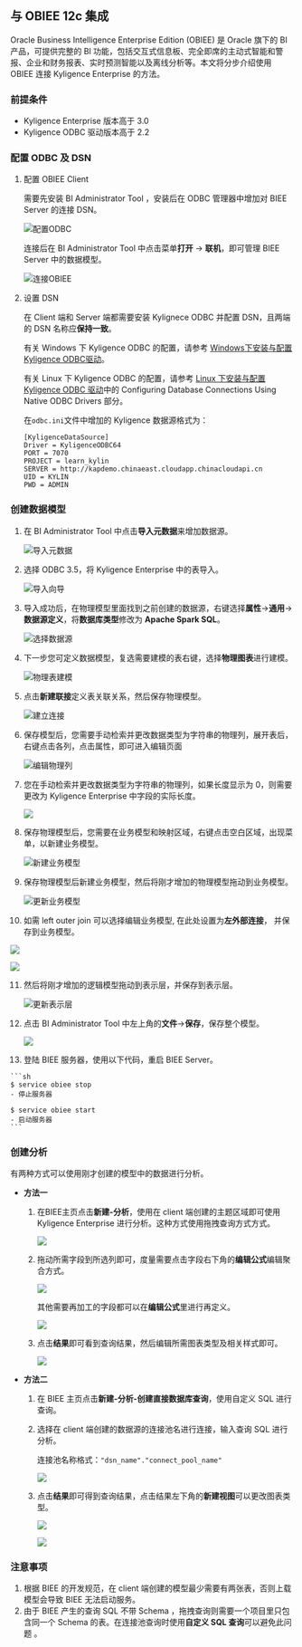 ## 与 OBIEE 12c 集成

Oracle Business Intelligence Enterprise Edition (OBIEE) 是 Oracle 旗下的 BI 产品，可提供完整的 BI 功能，包括交互式信息板、完全即席的主动式智能和警报、企业和财务报表、实时预测智能以及离线分析等。本文将分步介绍使用 OBIEE 连接 Kyligence Enterprise 的方法。

### 前提条件
- Kyligence Enterprise 版本高于 3.0
- Kyligence ODBC 驱动版本高于 2.2

### 配置 ODBC 及 DSN

1. 配置 OBIEE Client

   需要先安装 BI Administrator Tool ，安装后在 ODBC 管理器中增加对 BIEE Server 的连接 DSN。

   ![配置ODBC](../../images/OBIEE12/00.png)

   连接后在 BI Administrator Tool 中点击菜单**打开** -> **联机**，即可管理 BIEE Server 中的数据模型。

   ![连接OBIEE](../../images/OBIEE12/001.png)

2. 设置 DSN

   在 Client 端和 Server 端都需要安装 Kylignece ODBC 并配置 DSN，且两端的 DSN 名称应**保持一致**。

   有关 Windows 下 Kyligence ODBC 的配置，请参考 [Windows下安装与配置Kyligence ODBC驱动](../../driver/odbc/win_odbc.cn.md)。

   有关 Linux 下 Kyligence ODBC 的配置，请参考 [Linux 下安装与配置 Kyligence ODBC 驱动](https://docs.oracle.com/middleware/12212/biee/BIEMG/GUID-CCDD9782-BC2A-497A-8ED0-AECA2ECFB3AE.htm#config_native_dbs)中的 Configuring Database Connections Using Native ODBC Drivers 部分。

   在`odbc.ini`文件中增加的 Kyligence 数据源格式为：

   ```
   [KyligenceDataSource]
   Driver = KyligenceODBC64
   PORT = 7070
   PROJECT = learn_kylin
   SERVER = http://kapdemo.chinaeast.cloudapp.chinacloudapi.cn   
   UID = KYLIN  
   PWD = ADMIN
   ```

### 创建数据模型

1. 在 BI Administrator Tool 中点击**导入元数据**来增加数据源。

    ![导入元数据](../../images/OBIEE12/01.png)

2. 选择 ODBC 3.5，将 Kyligence Enterprise 中的表导入。

    ![导入向导](../../images/OBIEE12/ODBC35.png)

3. 导入成功后，在物理模型里面找到之前创建的数据源，右键选择**属性**->**通用**->**数据源定义**，将**数据库类型**修改为 **Apache Spark SQL**。

   ![选择数据源](../../images/OBIEE12/database_type.png)

4. 下一步您可定义数据模型，复选需要建模的表右键，选择**物理图表**进行建模。

   ![物理表建模](../../images/OBIEE12/03.jpeg)

5. 点击**新建联接**定义表关联关系，然后保存物理模型。

   ![建立连接](../../images/OBIEE12/04.jpeg)

6. 保存模型后，您需要手动检索并更改数据类型为字符串的物理列，展开表后，右键点击各列，点击属性，即可进入编辑页面

   ![编辑物理列](../../images/OBIEE/edit_column.cn.png)
   
7. 您在手动检索并更改数据类型为字符串的物理列，如果长度显示为 0，则需要更改为 Kyligence Enterprise 中字段的实际长度。

	![](../../images/OBIEE12/05.jpeg)

7. 保存物理模型后，您需要在业务模型和映射区域，右键点击空白区域，出现菜单，以新建业务模型。

   ![新建业务模型](../../images/OBIEE/create_business.cn.png)

9. 保存物理模型后新建业务模型，然后将刚才增加的物理模型拖动到业务模型。

   ![更新业务模型](../../images/OBIEE/refresh_business.cn.png)

10. 如需 left outer join 可以选择编辑业务模型, 在此处设置为**左外部连接**， 并保存到业务模型。

   ![](../../images/OBIEE12/06.png)

   ![](../../images/OBIEE12/07.png)

11. 然后将刚才增加的逻辑模型拖动到表示层，并保存到表示层。

    ![更新表示层](../../images/OBIEE/refresh_show.cn.png)

12. 点击 BI Administrator Tool 中左上角的**文件**->**保存**，保存整个模型。

    ![](../../images/OBIEE12/08.jpeg)

13.  登陆 BIEE 服务器，使用以下代码，重启 BIEE Server。

    ```sh
    $ service obiee stop
    - 停止服务器
    
    $ service obiee start
    - 启动服务器
    ```


### 创建分析

有两种方式可以使用刚才创建的模型中的数据进行分析。

- **方法一**

  1. 在BIEE主页点击**新建-分析**，使用在 client 端创建的主题区域即可使用 Kyligence Enterprise 进行分析。这种方式使用拖拽查询方式方式。

     ![](../../images/OBIEE12/09.png)

  2. 拖动所需字段到所选列即可，度量需要点击字段右下角的**编辑公式**编辑聚合方式。

     ![](../../images/OBIEE12/10.png)

     其他需要再加工的字段都可以在**编辑公式**里进行再定义。

      ![](../../images/OBIEE12/11.png)

  3. 点击**结果**即可看到查询结果，然后编辑所需图表类型及相关样式即可。

      ![](../../images/OBIEE12/12.png)


- **方法二**

  1. 在 BIEE 主页点击**新建-分析-创建直接数据库查询**，使用自定义 SQL 进行查询。

  2. 选择在 client 端创建的数据源的连接池名进行连接，输入查询 SQL 进行分析。

     连接池名称格式：`"dsn_name"."connect_pool_name"`

     ![](../../images/OBIEE12/13.png)

  3. 点击**结果**即可得到查询结果，点击结果左下角的**新建视图**可以更改图表类型。

     ![](../../images/OBIEE12/14.png)

     ![](../../images/OBIEE12/15.png)

### 注意事项

1. 根据 BIEE 的开发规范，在 client 端创建的模型最少需要有两张表，否则上载模型会导致 BIEE 无法启动服务。
2. 由于 BIEE 产生的查询 SQL 不带 Schema ，拖拽查询则需要一个项目里只包含同一个 Schema 的表。在连接池查询时使用**自定义 SQL 查询**可以避免此问题 。
